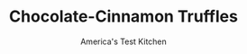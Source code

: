 ---
layout: ../../layouts/MarkdownPostLayout.astro
title: Chocolate-Cinnamon Truffles
author: America's Test Kitchen
pubDate: 2023-03-15
description: "Chocolate truffles are gone in a flash, but creating them can take all afternoon. We sought a faster, easier way."
image_url: https://res.cloudinary.com/hksqkdlah/image/upload/ar_1:1,c_fill,dpr_2.0,f_auto,fl_lossy.progressive.strip_profile,g_faces:auto,q_auto:low,w_344/22494_sfs-5-easy-truffles-cinnamon-5
tags: ["Desserts or Baked Goods","Chocolate","Candy"]
calories: 1587
protein: 
carbohydrates: 7
fats: 
fiber: 
ingredients: ["1/4 cup (3/4 ounce), unsweetened cocoa powder","1 tablespoon, confectioners' sugar","1 1/4 teaspoons, ground cinnamon","8 ounces, bittersweet chocolate, chopped fine","1/2 cup, heavy cream","1/8 teaspoon, cayenne pepper","Pinch, salt"]
serves: 24
time: "30 minutes, plus 1¾ hours chilling"
instructions: ["Sift cocoa, sugar, and ¼ teaspoon cinnamon through fine-mesh strainer into pie plate. Microwave chocolate, cream, cayenne, salt, and remaining 1 teaspoon cinnamon in bowl at 50 percent power, stirring occasionally with rubber spatula, until melted, about 1 minute. Stir truffle mixture until fully combined; transfer to 8-inch square baking dish and refrigerate until set, about 45 minutes.","Using heaping teaspoon measure, scoop truffle mixture into 24 portions, transfer to large plate, and refrigerate until firm, about 30 minutes. Roll each truffle between your hands to form uniform balls (balls needn’t be perfect).","Transfer truffles to cocoa mixture and roll to evenly coat. Lightly shake truffles in your hand over pie plate to remove excess coating; transfer to platter. Refrigerate for 30 minutes. Let sit at room temperature for 10 minutes before serving."]
nutrition: ["52 mg Potassium","22 mg Phosphorus","8 mg Calcium","15 mg Magnesium","9 mg Sodium","4 g Fat","1 g Monounsaturated","6 mg Cholesterol","2 g Saturated","1 µg Folate (food)","5 g Sugars","2 g Water","7 g Carbs","1 µg Folate equivalent (total)","20 µg Vitamin A","66 kcal Energy","5 g Sugars, added","1587 calories"]
notes: "Wear gloves when forming the truffles to keep your hands clean.&nbsp;"
---